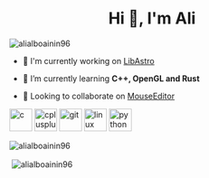 <h1 align="center">Hi 👋, I'm Ali</h1>
<p align="left"> <img src="https://komarev.com/ghpvc/?username=alialboainin96" alt="alialboainin96" /> </p>

- 🔭 I'm currently working on [LibAstro](https://github.com/alialboainin96/LibAstro)

- 🌱 I’m currently learning **C++, OpenGL and Rust**

- 👯 Looking to collaborate on [MouseEditor](https://github.com/alialboainin96/MouseEditor)

<p align="left"><img src="https://devicons.github.io/devicon/devicon.git/icons/c/c-original.svg" alt="c" width="40" height="40"/> <img src="https://devicons.github.io/devicon/devicon.git/icons/cplusplus/cplusplus-original.svg" alt="cplusplus" width="40" height="40"/> <img src="https://www.vectorlogo.zone/logos/git-scm/git-scm-icon.svg" alt="git" width="40" height="40"/> <img src="https://devicons.github.io/devicon/devicon.git/icons/linux/linux-original.svg" alt="linux" width="40" height="40"/> <img src="https://devicons.github.io/devicon/devicon.git/icons/python/python-original.svg" alt="python" width="40" height="40"/></p><p><img align="center" src="https://github-readme-stats.vercel.app/api/top-langs/?username=alialboainin96&layout=compact&hide=html" alt="alialboainin96" /></p>

<p>&nbsp;<img align="center" src="https://github-readme-stats.vercel.app/api?username=alialboainin96&show_icons=true" alt="alialboainin96" /></p>


